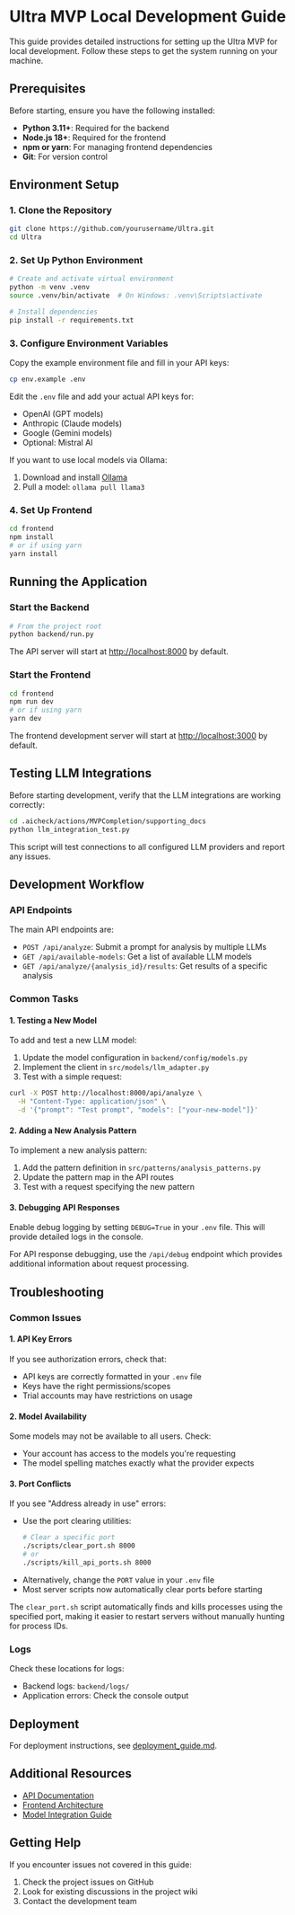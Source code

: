 # Ultra MVP Local Development Guide

This guide provides detailed instructions for setting up the Ultra MVP for local development. Follow these steps to get the system running on your machine.

## Prerequisites

Before starting, ensure you have the following installed:

- **Python 3.11+**: Required for the backend
- **Node.js 18+**: Required for the frontend
- **npm or yarn**: For managing frontend dependencies
- **Git**: For version control

## Environment Setup

### 1. Clone the Repository

```bash
git clone https://github.com/yourusername/Ultra.git
cd Ultra
```

### 2. Set Up Python Environment

```bash
# Create and activate virtual environment
python -m venv .venv
source .venv/bin/activate  # On Windows: .venv\Scripts\activate

# Install dependencies
pip install -r requirements.txt
```

### 3. Configure Environment Variables

Copy the example environment file and fill in your API keys:

```bash
cp env.example .env
```

Edit the `.env` file and add your actual API keys for:

- OpenAI (GPT models)
- Anthropic (Claude models)
- Google (Gemini models)
- Optional: Mistral AI

If you want to use local models via Ollama:

1. Download and install [Ollama](https://ollama.ai/)
2. Pull a model: `ollama pull llama3`

### 4. Set Up Frontend

```bash
cd frontend
npm install
# or if using yarn
yarn install
```

## Running the Application

### Start the Backend

```bash
# From the project root
python backend/run.py
```

The API server will start at <http://localhost:8000> by default.

### Start the Frontend

```bash
cd frontend
npm run dev
# or if using yarn
yarn dev
```

The frontend development server will start at <http://localhost:3000> by default.

## Testing LLM Integrations

Before starting development, verify that the LLM integrations are working correctly:

```bash
cd .aicheck/actions/MVPCompletion/supporting_docs
python llm_integration_test.py
```

This script will test connections to all configured LLM providers and report any issues.

## Development Workflow

### API Endpoints

The main API endpoints are:

- `POST /api/analyze`: Submit a prompt for analysis by multiple LLMs
- `GET /api/available-models`: Get a list of available LLM models
- `GET /api/analyze/{analysis_id}/results`: Get results of a specific analysis

### Common Tasks

#### 1. Testing a New Model

To add and test a new LLM model:

1. Update the model configuration in `backend/config/models.py`
2. Implement the client in `src/models/llm_adapter.py`
3. Test with a simple request:

```bash
curl -X POST http://localhost:8000/api/analyze \
  -H "Content-Type: application/json" \
  -d '{"prompt": "Test prompt", "models": ["your-new-model"]}'
```

#### 2. Adding a New Analysis Pattern

To implement a new analysis pattern:

1. Add the pattern definition in `src/patterns/analysis_patterns.py`
2. Update the pattern map in the API routes
3. Test with a request specifying the new pattern

#### 3. Debugging API Responses

Enable debug logging by setting `DEBUG=True` in your `.env` file. This will provide detailed logs in the console.

For API response debugging, use the `/api/debug` endpoint which provides additional information about request processing.

## Troubleshooting

### Common Issues

#### 1. API Key Errors

If you see authorization errors, check that:

- API keys are correctly formatted in your `.env` file
- Keys have the right permissions/scopes
- Trial accounts may have restrictions on usage

#### 2. Model Availability

Some models may not be available to all users. Check:

- Your account has access to the models you're requesting
- The model spelling matches exactly what the provider expects

#### 3. Port Conflicts

If you see "Address already in use" errors:

- Use the port clearing utilities:
  ```bash
  # Clear a specific port
  ./scripts/clear_port.sh 8000
  # or
  ./scripts/kill_api_ports.sh 8000
  ```
- Alternatively, change the `PORT` value in your `.env` file
- Most server scripts now automatically clear ports before starting

The `clear_port.sh` script automatically finds and kills processes using the specified port, making it easier to restart servers without manually hunting for process IDs.

### Logs

Check these locations for logs:

- Backend logs: `backend/logs/`
- Application errors: Check the console output

## Deployment

For deployment instructions, see [deployment_guide.md](./deployment_guide.md).

## Additional Resources

- [API Documentation](../api/api_documentation.md)
- [Frontend Architecture](../frontend/architecture.md)
- [Model Integration Guide](../models/integration_guide.md)

## Getting Help

If you encounter issues not covered in this guide:

1. Check the project issues on GitHub
2. Look for existing discussions in the project wiki
3. Contact the development team
